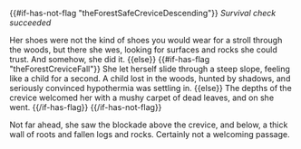 {{#if-has-not-flag "theForestSafeCreviceDescending"}}
_Survival check succeeded_

Her shoes were not the kind of shoes you would wear for a stroll through the woods, but there she wes, looking for surfaces and rocks she could trust. And somehow, she did it.
{{else}}
{{#if-has-flag "theForestCreviceFall"}}
She let herself slide through a steep slope, feeling like a child for a second. A child lost in the woods, hunted by shadows, and seriously convinced hypothermia was settling in.
{{else}}
The depths of the crevice welcomed her with a mushy carpet of dead leaves, and on she went.
{{/if-has-flag}}
{{/if-has-not-flag}}

Not far ahead, she saw the blockade above the crevice, and below, a thick wall of roots and fallen logs and rocks. Certainly not a welcoming passage.
